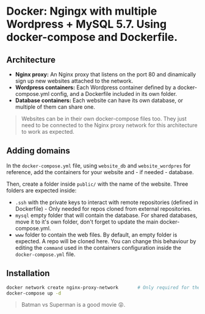 # Docker: Ngingx with multiple Wordpress + MySQL 5.7. Using docker-compose and Dockerfile. 

## Architecture
- **Nginx proxy:** An Nginx proxy that listens on the port 80 and dinamically sign up new websites attached to the network.
- **Wordpress containers:** Each Wordpress container defined by a docker-compose.yml config, and a Dockerfile included in its own folder.
- **Database containers:** Each website can have its own database, or multiple of them can share one.

> Websites can be in their own docker-compose files too. They just need to be connected to the Nginx proxy network for this architecture to work as expected.

## Adding domains

In the `docker-compose.yml` file, using `website_db` and `website_wordpres` for reference, add the containers for your website and - if needed - database.

Then, create a folder inside `public/` with the name of the website. Three folders are expected inside:
- `.ssh` with the private keys to interact with remote repositories (defined in Dockerfile) - Only needed for repos cloned from external repositories.
- `mysql` empty folder that will contain the database. For shared databases, move it to it's own folder, don't forget to update the main docker-compose.yml.
- `www` folder to contain the web files. By default, an empty folder is expected. A repo will be cloned here. You can change this behaviour by editing the `command` used in the containers configuration inside the `docker-compose.yml` file.


## Installation

```bash
docker network create nginx-proxy-network       # Only required for the first domain
docker-compose up -d
```


> Batman vs Superman is a good movie 😝.